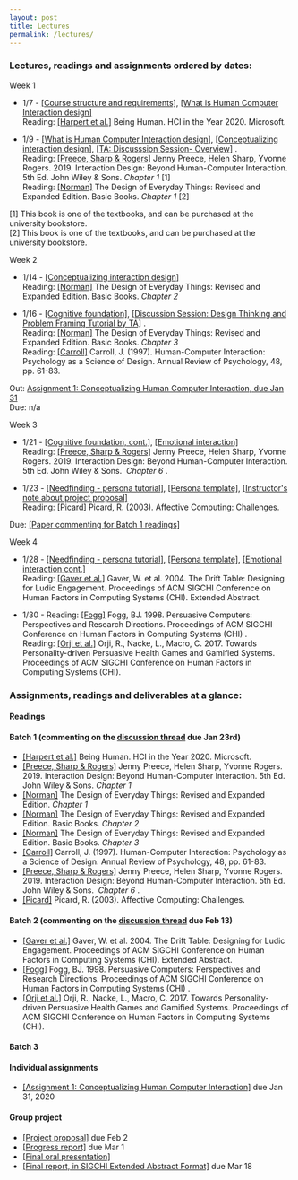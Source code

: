 ```yaml
---
layout: post
title: Lectures
permalink: /lectures/
---
```


### Lectures, readings and assignments ordered by dates:
Week 1  
- 1/7 - [[Course structure and requirements]](https://canvas.ucdavis.edu/courses/413583/files/folder/Lectures?preview=7506297), [[What is Human Computer Interaction design]](https://canvas.ucdavis.edu/courses/413583/files/folder/Lectures?preview=7506296)  
Reading:  [[Harpert et al.]](https://www.microsoft.com/en-us/research/uploads/prod/2019/03/beinghumana3-1.pdf) Being Human. HCI in the Year 2020. Microsoft.

- 1/9 - [[What is Human Computer Interaction design]](https://canvas.ucdavis.edu/courses/413583/files/folder/Lectures?preview=7506296), [[Conceptualizing interaction design]](https://canvas.ucdavis.edu/courses/413583/files/folder/Lectures?preview=7529812),  [[TA: Discusssion Session- Overview]](https://canvas.ucdavis.edu/courses/413583/files/folder/Discussion?preview=7586719) .   
Reading: [[Preece, Sharp & Rogers]](http://www.id-book.com/) Jenny Preece, Helen Sharp, Yvonne Rogers. 2019. Interaction Design: Beyond Human-Computer Interaction. 5th Ed. John Wiley & Sons.  *Chapter 1* [1]   
Reading: [[Norman]](https://www.basicbooks.com/titles/don-norman/the-design-of-everyday-things/9780465050659/) The Design of Everyday Things: Revised and Expanded Edition. Basic Books. *Chapter 1* [2]  


[1] This book is one of the textbooks, and can be purchased at the university bookstore.  
[2] This book is one of the textbooks, and can be purchased at the university bookstore.

Week 2
- 1/14 - [[Conceptualizing interaction design]](https://canvas.ucdavis.edu/courses/413583/files/folder/Lectures?preview=7529812)     
Reading: [[Norman]](https://www.basicbooks.com/titles/don-norman/the-design-of-everyday-things/9780465050659/) The Design of Everyday Things: Revised and Expanded Edition. Basic Books. *Chapter 2*    

- 1/16 - [[Cognitive foundation]](https://canvas.ucdavis.edu/courses/413583/files/folder/Lectures?preview=7584449), [[Discussion Session: Design Thinking and Problem Framing Tutorial by TA]](https://canvas.ucdavis.edu/courses/413583/files/folder/Discussion?preview=7586722) .   
Reading: [[Norman]](https://www.basicbooks.com/titles/don-norman/the-design-of-everyday-things/9780465050659/) The Design of Everyday Things: Revised and Expanded Edition. Basic Books. *Chapter 3*     
Reading: [[Carroll]](https://canvas.ucdavis.edu/courses/413583/files/folder/Readings?preview=7584433) Carroll, J. (1997). Human-Computer Interaction: Psychology as a Science of Design. Annual Review of Psychology, 48, pp. 61-83.      

Out: [Assignment 1: Conceptualizing Human Computer Interaction, due Jan 31](https://canvas.ucdavis.edu/courses/413583/assignments/423189)  
Due: n/a


Week 3
- 1/21 - [[Cognitive foundation, cont.]](https://canvas.ucdavis.edu/courses/413583/files/folder/Lectures?preview=7584449), [[Emotional interaction]](https://canvas.ucdavis.edu/courses/413583/files/folder/Lectures?preview=7630014)    
Reading: [[Preece, Sharp & Rogers]](http://www.id-book.com/) Jenny Preece, Helen Sharp, Yvonne Rogers. 2019. Interaction Design: Beyond Human-Computer Interaction. 5th Ed. John Wiley & Sons.  *Chapter 6* .  

- 1/23 - [[Needfinding - persona tutorial]](https://canvas.ucdavis.edu/courses/413583/files/folder/Lectures?preview=7635631), [[Persona template]](https://asinthecity.com/2011/05/13/explaining-personas-used-in-ux-design-%E2%80%93-part-2/),  [[Instructor's note about project proposal]](https://canvas.ucdavis.edu/courses/413583/files/?preview=7635610)   
Reading: [[Picard]](https://affect.media.mit.edu/pdfs/03.picard.pdf) Picard, R. (2003). Affective Computing: Challenges.   

Due: [[Paper commenting for Batch 1 readings]](https://canvas.ucdavis.edu/courses/413583/discussion_topics/401711)  


Week 4
- 1/28 - [[Needfinding - persona tutorial]](https://canvas.ucdavis.edu/courses/413583/files/folder/Lectures?preview=7635631), [[Persona template]](https://asinthecity.com/2011/05/13/explaining-personas-used-in-ux-design-%E2%80%93-part-2/), [[Emotional interaction cont.]](https://canvas.ucdavis.edu/courses/413583/files/folder/Lectures?preview=7630014)  
Reading: [[Gaver et al.]](https://canvas.ucdavis.edu/courses/413583/files/folder/Readings?preview=7679623) Gaver, W. et al. 2004. The Drift Table: Designing for Ludic Engagement. Proceedings of ACM SIGCHI Conference on Human Factors in Computing Systems (CHI). Extended Abstract.   

- 1/30 - 
Reading: [[Fogg]](https://canvas.ucdavis.edu/courses/413583/files/folder/Readings?preview=7679622) Fogg, BJ. 1998. Persuasive Computers: Perspectives and Research Directions. Proceedings of ACM SIGCHI Conference on Human Factors in Computing Systems (CHI) .    
Reading: [[Orji et al.]](https://canvas.ucdavis.edu/courses/413583/files/folder/Readings?preview=7679621) Orji, R., Nacke, L., Macro, C. 2017. Towards Personality-driven Persuasive Health  Games and Gamified Systems. Proceedings of ACM SIGCHI Conference on Human Factors in Computing Systems (CHI).    



### Assignments, readings and deliverables at a glance:

#### Readings
#### Batch 1 (commenting on the [discussion thread](https://canvas.ucdavis.edu/courses/413583/discussion_topics/401711) due Jan 23rd)
- [[Harpert et al.]](https://www.microsoft.com/en-us/research/uploads/prod/2019/03/beinghumana3-1.pdf) Being Human. HCI in the Year 2020. Microsoft.
- [[Preece, Sharp & Rogers]](http://www.id-book.com/) Jenny Preece, Helen Sharp, Yvonne Rogers. 2019. Interaction Design: Beyond Human-Computer Interaction. 5th Ed. John Wiley & Sons. *Chapter 1*
- [[Norman]](https://www.basicbooks.com/titles/don-norman/the-design-of-everyday-things/9780465050659/) The Design of Everyday Things: Revised and Expanded Edition. *Chapter 1*  
- [[Norman]](https://www.basicbooks.com/titles/don-norman/the-design-of-everyday-things/9780465050659/) The Design of Everyday Things: Revised and Expanded Edition. Basic Books. *Chapter 2*   
- [[Norman]](https://www.basicbooks.com/titles/don-norman/the-design-of-everyday-things/9780465050659/) The Design of Everyday Things: Revised and Expanded Edition. Basic Books. *Chapter 3*   
- [[Carroll]](https://canvas.ucdavis.edu/courses/413583/files/folder/Readings?preview=7584433) Carroll, J. (1997). Human-Computer Interaction: Psychology as a Science of Design. Annual Review of Psychology, 48, pp. 61-83.  
- [[Preece, Sharp & Rogers]](http://www.id-book.com/) Jenny Preece, Helen Sharp, Yvonne Rogers. 2019. Interaction Design: Beyond Human-Computer Interaction. 5th Ed. John Wiley & Sons.  *Chapter 6* .   
- [[Picard]](https://affect.media.mit.edu/pdfs/03.picard.pdf) Picard, R. (2003). Affective Computing: Challenges.   

#### Batch 2 (commenting on the [discussion thread](https://canvas.ucdavis.edu/courses/413583/discussion_topics/410685) due Feb 13)
- [[Gaver et al.]](https://canvas.ucdavis.edu/courses/413583/files/folder/Readings?preview=7679623) Gaver, W. et al. 2004. The Drift Table: Designing for Ludic Engagement. Proceedings of ACM SIGCHI Conference on Human Factors in Computing Systems (CHI). Extended Abstract.  
- [[Fogg]](https://canvas.ucdavis.edu/courses/413583/files/folder/Readings?preview=7679622) Fogg, BJ. 1998. Persuasive Computers: Perspectives and Research Directions. Proceedings of ACM SIGCHI Conference on Human Factors in Computing Systems (CHI) .  
- [[Orji et al.]](https://canvas.ucdavis.edu/courses/413583/files/folder/Readings?preview=7679621) Orji, R., Nacke, L., Macro, C. 2017. Towards Personality-driven Persuasive Health  Games and Gamified Systems. Proceedings of ACM SIGCHI Conference on Human Factors in Computing Systems (CHI).     

#### Batch 3


#### Individual assignments
- [[Assignment 1: Conceptualizing Human Computer Interaction]](https://canvas.ucdavis.edu/courses/413583/assignments/423189) due Jan 31, 2020 


#### Group project
- [[Project proposal]]() due Feb 2
- [[Progress report]]() due Mar 1
- [[Final oral presentation]]()  
- [[Final report, in SIGCHI Extended Abstract Format]]() due Mar 18
